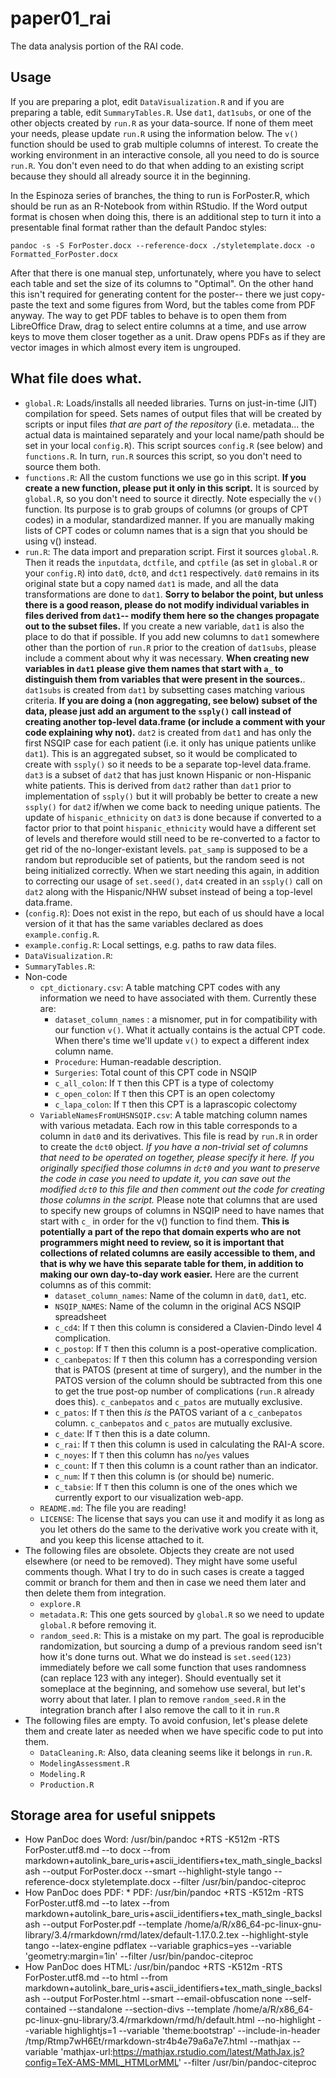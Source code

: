 # paper01_rai
The data analysis portion of the RAI code.

## Usage

If you are preparing a plot, edit `DataVisualization.R` and if you are preparing a table, edit `SummaryTables.R`. Use `dat1`, `dat1subs`, or one of the other objects created by `run.R` as your data-source. If none of them meet your needs, please update `run.R` using the information below. The `v()` function should be used to grab multiple columns of interest. To create the working environment in an interactive console, all you need to do is source `run.R`. You don't even need to do that when adding to an existing script because they should all already source it in the beginning.

In the Espinoza series of branches, the thing to run is ForPoster.R, which should be run as an R-Notebook from within RStudio. If the Word output format is chosen when doing this, there is an additional step to turn it into a presentable final format rather than the default Pandoc styles:

    pandoc -s -S ForPoster.docx --reference-docx ./styletemplate.docx -o Formatted_ForPoster.docx

After that there is one manual step, unfortunately, where you have to select each table and set the size of its columns to "Optimal". On the other hand this isn't required for generating content for the poster-- there we just copy-paste the text and some figures from Word, but the tables come from PDF anyway. The way to get PDF tables to behave is to open them from LibreOffice Draw, drag to select entire columns at a time, and use arrow keys to move them closer together as a unit. Draw opens PDFs as if they are vector images in which almost every item is ungrouped.

## What file does what.

* `global.R`: Loads/installs all needed libraries. Turns on just-in-time (JIT) compilation for speed. Sets names of output files that will be created by scripts or input files *that are part of the repository* (i.e. metadata... the actual data is maintained separately and your local name/path should be set in your local `config.R`). This script sources `config.R` (see below) and `functions.R`. In turn, `run.R` sources this script, so you don't need to source them both.
* `functions.R`: All the custom functions we use go in this script. **If you create a new function, please put it only in this script.** It is sourced by `global.R`, so you don't need to source it directly. Note especially the `v()` function. Its purpose is to grab groups of columns (or groups of CPT codes) in a modular, standardized manner. If you are manually making lists of CPT codes or column names that is a sign that you should be using v() instead.
* `run.R`: The data import and preparation script. First it sources `global.R`. Then it reads the `inputdata`, `dctfile`, and `cptfile` (as set in `global.R` or your `config.R`) into `dat0`, `dct0`, and `dct1` respectively. `dat0` remains in its original state but a copy named `dat1` is made, and all the data transformations are done to `dat1`. **Sorry to belabor the point, but unless there is a good reason, please do not modify individual variables in files derived from `dat1`-- modify them here so the changes propagate out to the subset files.** If you create a new variable, `dat1` is also the place to do that if possible. If you add new columns to `dat1` somewhere other than the portion of  `run.R` prior to the creation of `dat1subs`, please include a comment about why it was necessary. **When creating new variables in `dat1` please give them names that start with `a_` to distinguish them from variables that were present in the sources.**. `dat1subs` is created from `dat1` by subsetting cases matching various criteria. **If you are doing a (non aggregating, see below) subset of the data, please just add an argument to the `ssply()` call instead of creating another top-level data.frame (or include a comment with your code explaining why not).** `dat2` is created from `dat1` and has only the first NSQIP case for each patient (i.e. it only has unique patients unlike `dat1`). This is an aggregated subset, so it would be complicated to create with `ssply()` so it needs to be a separate top-level data.frame. `dat3` is a subset of `dat2` that has just known Hispanic or non-Hispanic white patients. This is derived from `dat2` rather than `dat1` prior to implementation of `ssply()` but it will probably be better to create a new `ssply()` for `dat2` if/when we come back to needing unique patients. The update of `hispanic_ethnicity` on `dat3` is done because if converted to a factor prior to that point `hispanic_ethnicity` would have a different set of levels and therefore would still need to be re-converted to a factor to get rid of the no-longer-existant levels. `pat_samp` is supposed to be a random but reproducible set of patients, but the random seed is not being initialized correctly. When we start needing this again, in addition to correcting our usage of `set.seed()`, `dat4` created in an `ssply()` call on `dat2` along with the Hispanic/NHW subset instead of being a top-level data.frame.
* (`config.R`): Does not exist in the repo, but each of us should have a local version of it that has the same variables declared as does `example.config.R`. 
* `example.config.R`: Local settings, e.g. paths to raw data files.
* `DataVisualization.R`: 
* `SummaryTables.R`: 
* Non-code
    * `cpt_dictionary.csv`: A table matching CPT codes with any information we need to have associated with them. Currently these are:
        * `dataset_column_names` : a misnomer, put in for compatibility with our function `v()`. What it actually contains is the actual CPT code. When there's time we'll update `v()` to expect a different index column name. 
        * `Procedure`: Human-readable description.
        * `Surgeries`: Total count of this CPT code in NSQIP
        * `c_all_colon`: If `T` then this CPT is a type of colectomy
        * `c_open_colon`: If `T` then this CPT is an open colectomy
        * `c_lapa_colon`: If `T` then this CPT is a laprascopic colectomy
    * `VariableNamesFromUHSNSQIP.csv`: A table matching column names with various metadata. Each row in this table corresponds to a column in `dat0` and its derivatives. This file is read by `run.R` in order to create the `dct0` object. *If you have a non-trivial set of columns that need to be operated on together, please specify it here. If you originally specified those columns in *`dct0`* and you want to preserve the code in case you need to update it, you can save out the modified *`dct0`* to this file and then comment out the code for creating those columns in the script.* Please note that columns that are used to specify new groups of columns in NSQIP need to have names that start with `c_` in order for the v() function to find them. **This is potentially a part of the repo that domain experts who are not programmers might need to review, so it is important that collections of related columns are easily accessible to them, and that is why we have this separate table for them, in addition to making our own day-to-day work easier.** Here are the current columns as of this commit:
        * `dataset_column_names`: Name of the column in `dat0`, `dat1`, etc.
        * `NSQIP_NAMES`: Name of the column in the original ACS NSQIP spreadsheet
        * `c_cd4`: If `T` then this column is considered a Clavien-Dindo level 4 complication.
        * `c_postop`: If `T` then this column is a post-operative complication.
        * `c_canbepatos`: If `T` then this column has a corresponding version that is PATOS (present at time of surgery), and the number in the PATOS version of the column should be subtracted from this one to get the true post-op number of complications (`run.R` already does this). `c_canbepatos` and `c_patos` are mutually exclusive.
        * `c_patos`: If `T` then this *is* the PATOS variant of a `c_canbepatos` column. `c_canbepatos` and `c_patos` are mutually exclusive.
        * `c_date`: If `T` then this is a date column.
        * `c_rai`: If `T` then this column is used in calculating the RAI-A score.
        * `c_noyes`: If `T` then this column has `no`/`yes` values
        * `c_count`: If `T` then this column is a count rather than an indicator.
        * `c_num`: If `T` then this column is (or should be) numeric.
        * `c_tabsie`: If `T` then this column is one of the ones which we currently export to our visualization web-app.
    * `README.md`: The file you are reading!
    * `LICENSE`: The license that says you can use it and modify it as long as you let others do the same to the derivative work you create with it, and you keep this license attached to it.
* The following files are obsolete. Objects they create are not used elsewhere (or need to be removed). They might have some useful comments though. What I try to do in such cases is create a tagged commit or branch for them and then in case we need them later and then delete them from integration.
    * `explore.R`
    * `metadata.R`: This one gets sourced by `global.R` so we need to update `global.R` before removing it.
    * `random_seed.R`: This is a mistake on my part. The goal is reproducible randomization, but sourcing a dump of a previous random seed isn't how it's done turns out. What we do instead is `set.seed(123)` immediately before we call some function that uses randomness (can replace 123 with any integer). Should eventually set it someplace at the beginning, and somehow use several, but let's worry about that later. I plan to remove `random_seed.R` in the integration branch after I also remove the call to it in `run.R`
* The following files are empty. To avoid confusion, let's please delete them and create later as needed when we have specific code to put into them.
    * `DataCleaning.R`:  Also, data cleaning seems like it belongs in `run.R`.
    * `ModelingAssessment.R`
    * `Modeling.R`
    * `Production.R`


## Storage area for useful snippets

* How PanDoc does Word: /usr/bin/pandoc +RTS -K512m -RTS ForPoster.utf8.md --to docx --from markdown+autolink_bare_uris+ascii_identifiers+tex_math_single_backslash --output ForPoster.docx --smart --highlight-style tango --reference-docx styletemplate.docx --filter /usr/bin/pandoc-citeproc 
* How PanDoc does PDF: * PDF: /usr/bin/pandoc +RTS -K512m -RTS ForPoster.utf8.md --to latex --from markdown+autolink_bare_uris+ascii_identifiers+tex_math_single_backslash --output ForPoster.pdf --template /home/a/R/x86_64-pc-linux-gnu-library/3.4/rmarkdown/rmd/latex/default-1.17.0.2.tex --highlight-style tango --latex-engine pdflatex --variable graphics=yes --variable 'geometry:margin=1in' --filter /usr/bin/pandoc-citeproc 
* How PanDoc does HTML: /usr/bin/pandoc +RTS -K512m -RTS ForPoster.utf8.md --to html --from markdown+autolink_bare_uris+ascii_identifiers+tex_math_single_backslash --output ForPoster.html --smart --email-obfuscation none --self-contained --standalone --section-divs --template /home/a/R/x86_64-pc-linux-gnu-library/3.4/rmarkdown/rmd/h/default.html --no-highlight --variable highlightjs=1 --variable 'theme:bootstrap' --include-in-header /tmp/Rtmp7wH6Et/rmarkdown-str4b4e79a6a7e7.html --mathjax --variable 'mathjax-url:https://mathjax.rstudio.com/latest/MathJax.js?config=TeX-AMS-MML_HTMLorMML' --filter /usr/bin/pandoc-citeproc 

